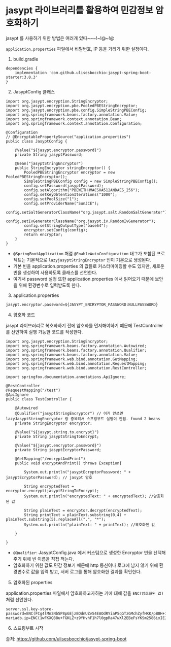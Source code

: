 # jasypt 라이브러리를 활용하여 민감정보 암호화하기

jasypt 를 사용하기 위한 방법은 여러개 있따~~~!~!@~!@

`application.properties` 파일에서 비밀번호, IP 등을 가리기 위한 설정이다.

1. build.gradle

```
dependencies {
    implementation 'com.github.ulisesbocchio:jasypt-spring-boot-starter:3.0.3'
}
```

2. JasyptConfig 클래스

```
import org.jasypt.encryption.StringEncryptor;
import org.jasypt.encryption.pbe.PooledPBEStringEncryptor;
import org.jasypt.encryption.pbe.config.SimpleStringPBEConfig;
import org.springframework.beans.factory.annotation.Value;
import org.springframework.context.annotation.Bean;
import org.springframework.context.annotation.Configuration;

@Configuration
// @EncryptablePropertySource("application.properties")
public class JasyptConfig {

    @Value("${jasypt.encryptor.password}")
    private String jasyptPassword;

    @Bean("jasyptStringEncryptor")
    public StringEncryptor stringEncryptor() {
        PooledPBEStringEncryptor encryptor = new PooledPBEStringEncryptor();
        SimpleStringPBEConfig config = new SimpleStringPBEConfig();
        config.setPassword(jasyptPassword);
        config.setAlgorithm("PBEWITHHMACSHA512ANDAES_256");
        config.setKeyObtentionIterations("1000");
        config.setPoolSize("1");
        config.setProviderName("SunJCE");
        config.setSaltGeneratorClassName("org.jasypt.salt.RandomSaltGenerator");
        config.setIvGeneratorClassName("org.jasypt.iv.RandomIvGenerator");
        config.setStringOutputType("base64");
        encryptor.setConfig(config);
        return encryptor;
    }
}
```

- `@SpringBootApplication` 처럼 `@EnableAutoConfiguration` 태그가 포함된 프로젝트는 기본적으로 `lazyjasyptStringEncryptor` 빈이 기본으로 생성된다.
- 기본 빈을 application.properties 의 값들로 커스터마이징할 수도 있지만, 새로운 빈을 생성하여 사용하도록 클래스를 선언한다.
- 여기서 password 설정 또한 application.properties 에서 읽어오기 때문에 보안을 위해 환경변수로 입력받도록 한다.

3. application.properties

```
jasypt.encryptor.password=${JASYPT_ENCRYPTOR_PASSWORD:NULLPASSWORD}
```

4. 암호화 코드

jasypt 라이브러리로 복호화하기 전에 암호화를 먼저해야하기 떄문에 TestController 를 선언하여 실행 가능한 코드를 작성한다.

```
import org.jasypt.encryption.StringEncryptor;
import org.springframework.beans.factory.annotation.Autowired;
import org.springframework.beans.factory.annotation.Qualifier;
import org.springframework.beans.factory.annotation.Value;
import org.springframework.web.bind.annotation.GetMapping;
import org.springframework.web.bind.annotation.RequestMapping;
import org.springframework.web.bind.annotation.RestController;

import springfox.documentation.annotations.ApiIgnore;

@RestController 
@RequestMapping("/test") 
@ApiIgnore
public class TestController {

    @Autowired
    @Qualifier("jasyptStringEncryptor") // 이거 안쓰면 lazyJasyptStringEncryptor 랑 중복되서 스프링부트 실행이 안됨. found 2 beans
    private StringEncryptor encryptor;

    @Value("${jasypt.string.to.encrypt}")
    private String jasyptStringToEncrypt;

    @Value("${jasypt.encryptor.password}")
    private String jasyptEcryptorPassword;

    @GetMapping("/encryptAndPrint")
    public void encryptAndPrint() throws Exception{

        System.out.println("jasyptEcryptorPassword: " + jasyptEcryptorPassword); // jasypt 암호

        String encryptedText = encryptor.encrypt(jasyptStringToEncrypt);
        System.out.println("encryptedText: " + encryptedText); //암호화된 값 
        
        String plainText = encryptor.decrypt(encryptedText); 
        String printText = plainText.substring(0,4) + plainText.substring(5).replaceAll(".", "*");
        System.out.println("plainText: " + printText); //복호화된 값

    }

}
```

- `@Qualifier`: JasyptConfig.java 에서 커스텀으로 생성한 Encryptor 빈을 선택해주기 위해 빈 이름을 직접 적는다.
- 암호화하기 위한 값도 민감 정보기 때문에 http 통신이나 로그에 남지 않기 위해 환경변수로 값을 입력 받고, 서버 로그를 통해 암호화한 결과를 확인한다.

5. 암호화된 properties

application.properties 파일에서 암호화하고자하는 키에 대해 값을 `ENC(암호화된 값)` 처럼 선언한다.

```
server.ssl.key-store-password=ENC(FCg4lMn2Nb5P8pGEjzBOdnUZvS4EAOdRYiaP5qGTzGMchZyfHKK/pB8H+1U4GpP1)
mariadb.ip=ENC(1wFKXQ88u+FGKLZ+z9YHvhF1h7l0gpRa47wXl2EBeFsYKSm2586ixIEJpTXVpOKO)
```

6. 스프링부트 시작

출처: https://github.com/ulisesbocchio/jasypt-spring-boot
